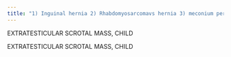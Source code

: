 ```yaml
---
title: "1) Inguinal hernia 2) Rhabdomyosarcomavs hernia 3) meconium peritonitis"
---
```

EXTRATESTICULAR SCROTAL MASS, CHILD

EXTRATESTICULAR 
SCROTAL MASS, CHILD

